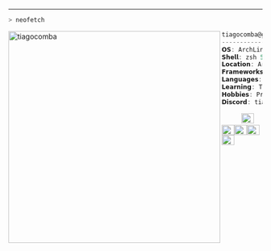 ---

  


  ```zsh
> neofetch
```

<img align="left" src="https://media.giphy.com/media/MM0Jrc8BHKx3y/giphy.gif?cid=790b76119bvh3b8ith5p4qy5zzad0hbkwd2qrrp0eafp16hg&ep=v1_gifs_search&rid=giphy.gif&ct=g" alt="tiagocomba" width="420" /> 

```csharp
tiagocomba@github
-------------------------
𝗢𝗦: ArchLinux x86_64.
𝗦𝗵𝗲𝗹𝗹: zsh 5.8.
𝗟𝗼𝗰𝗮𝘁𝗶𝗼𝗻: Argentina,Cba.
𝗙𝗿𝗮𝗺𝗲𝘄𝗼𝗿𝗸𝘀: Codeigniter,React.
𝗟𝗮𝗻𝗴𝘂𝗮𝗴𝗲𝘀: JavaScript, HTML, CSS.
𝗟𝗲𝗮𝗿𝗻𝗶𝗻𝗴: TypeScript, Python, Angular, Javascript, MakeCode , Unitiy.
𝗛𝗼𝗯𝗯𝗶𝗲𝘀: Program, Chalistenic, Draw, Read.
𝗗𝗶𝘀𝗰𝗼𝗿𝗱: tiago.dev#9196
```
<p align="left">
  &nbsp; &nbsp; &nbsp; &nbsp; &nbsp;
  <img alt="#474342" src="https://via.placeholder.com/15/020122/000000?text=+" width="25" height="20" /><img alt="#fbedf6" src="https://via.placeholder.com/15/FF521B/000000?text=+" width="25" height="20" /><img alt="#c9594d" src="https://via.placeholder.com/15/FC9E4F/000000?text=+" width="25" height="20" /><img alt="#f8b9b2" src="https://via.placeholder.com/15/EDD382/000000?text=+" width="25" height="20" /><img alt="#ae9c9d" src="https://via.placeholder.com/15/F2F3AE/000000?text=+" width="25" height="20" />
</p>

